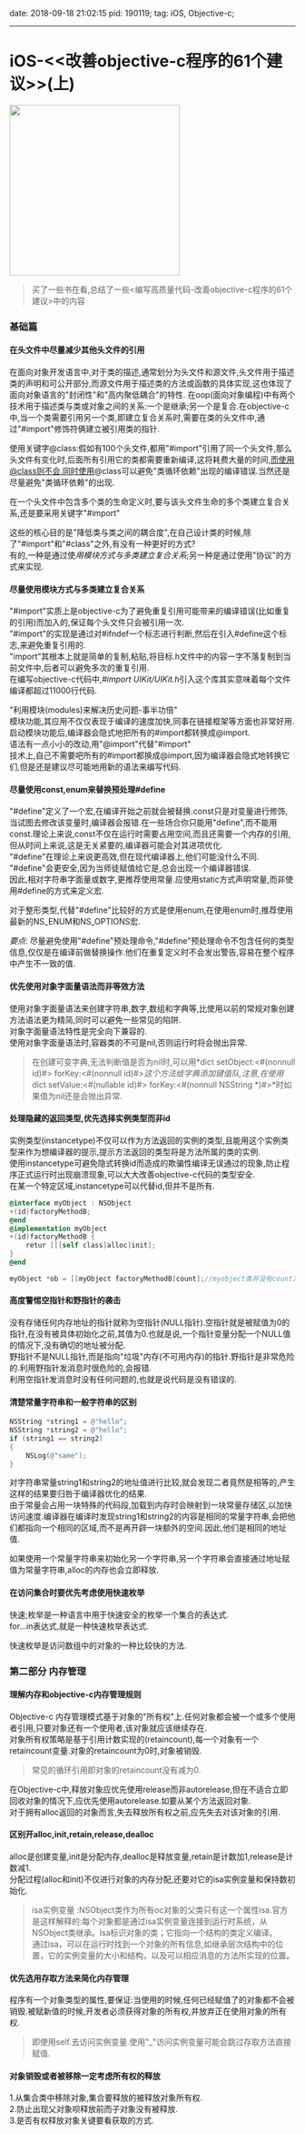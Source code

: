 
date: 2018-09-18 21:02:15
pid: 190119;
tag: iOS, Objective-c;

---

# iOS-<<改善objective-c程序的61个建议>>(上)

<img src="https://blog-1256512148.cos.ap-beijing.myqcloud.com/iOS0004.png" width="300" hegiht="300" align=center />

> 买了一些书在看,总结了一些&lt;编写高质量代码-改善objective-c程序的61个建议&gt;中的内容

### 基础篇

#### 在头文件中尽量减少其他头文件的引用

在面向对象开发语言中,对于类的描述,通常划分为头文件和源文件,头文件用于描述类的声明和可公开部分,而源文件用于描述类的方法或函数的具体实现,这也体现了面向对象语言的"封闭性"和"高内聚低耦合"的特性.<!--more-->
在oop(面向对象编程)中有两个技术用于描述类与类或对象之间的关系:一个是继承;另一个是复合.在objective-c中,当一个类需要引用另一个类,即建立复合关系时,需要在类的头文件中,通过"#import"修饰符俩建立被引用类的指针.<br/>

使用关键字@class:假如有100个头文件,都用"#import"引用了同一个头文件,那么头文件有变化时,后面所有引用它的类都需要重新编译,这将耗费大量的时间,而使用@class则不会.同时使用@class可以避免"类循环依赖"出现的编译错误.当然还是尽量避免"类循环依赖"的出现.<br/>

在一个头文件中包含多个类的生命定义时,要与该头文件生命的多个类建立复合关系,还是要采用关键字"#import"<br/>

这些的核心目的是"降低类与类之间的耦合度",在自己设计类的时候,除了"#import"和"#class"之外,有没有一种更好的方式?<br/>
有的,一种是通过使*用模块方式与多类建立复合关系*;另一种是通过使用"协议"的方式来实现.<br/>

#### 尽量使用模块方式与多类建立复合关系

"#import"实质上是objective-c为了避免重复引用可能带来的编译错误(比如重复的引用)而加入的,保证每个头文件只会被引用一次.<br/>
"#import"的实现是通过对#ifndef一个标志进行判断,然后在引入#define这个标志,来避免重复引用的.<br/>
"import"其根本上就是简单的复制,粘贴,将目标.h文件中的内容一字不落复制到当前文件中,后者可以避免多次的重复引用.<br/>
在编写objective-c代码中,*#import UIKit/UIKit.h*引入这个库其实意味着每个文件编译都超过11000行代码.<br/>

"利用模块(modules)来解决历史问题-事半功倍"<br/>
模块功能,其应用不仅仅表现于编译的速度加快,同事在链接框架等方面也非常好用.<br/>
启动模块功能后,编译器会隐式地把所有的#import都转换成@import.<br/>
语法有一点小小的改动,用"@import"代替"#import"<br/>
技术上,自己不需要吧所有的#import都换成@import,因为编译器会隐式地转换它们,但是还是建议尽可能地用新的语法来编写代码.<br/>

#### 尽量使用const,enum来替换预处理#define

"#define"定义了一个宏,在编译开始之前就会被替换.const只是对变量进行修饰,当试图去修改该变量时,编译器会报错.在一些场合你只能用"define",而不能用const.理论上来说,const不仅在运行时需要占用空间,而且还需要一个内存的引用,但从时间上来说,这是无关紧要的,编译器可能会对其进项优化.<br/>
"#define"在理论上来说更高效,但在现代编译器上,他们可能没什么不同.<br/>
"#define"会更安全,因为当师徒赋值给它是,总会出现一个编译器错误.<br/>
因此,相对字符串字面量或数字,更推荐使用常量.应使用static方式声明常量,而非使用#define的方式来定义宏.<br/>

对于整形类型,代替"#define"比较好的方式是使用enum,在使用enum时,推荐使用最新的NS_ENUM和NS_OPTIONS宏.<br/>

*要点*: 尽量避免使用"#define"预处理命令,"#define"预处理命令不包含任何的类型信息,仅仅是在编译前做替换操作.他们在重复定义时不会发出警告,容易在整个程序中产生不一致的值.

#### 优先使用对象字面量语法而非等效方法

使用对象字面量语法来创建字符串,数字,数组和字典等,比使用以前的常规对象创建方法语法更为精简,同时可以避免一些常见的陷阱.<br/>
对象字面量语法特性是完全向下兼容的.<br/>
使用对象字面量语法时,容器类的不可是nil,否则运行时将会抛出异常.<br/>

> 在创建可变字典,无法判断值是否为nil时,可以用*dict setObject:<#(nonnull id)#> forKey:<#(nonnull id<NSCopying>)#>*这个方法给字典添加键值队,注意,在使用*dict setValue:<#(nullable id)#> forKey:<#(nonnull NSString *)#>*时如果值为nil还是会抛出异常.

#### 处理隐藏的返回类型,优先选择实例类型而非id

实例类型(instancetype)不仅可以作为方法返回的实例的类型,且能用这个实例类型来作为想编译器的提示,提示方法返回的类型将是方法所属的类的实例.<br/>
使用instancetype可避免隐式转换id而造成的欺骗性编译无误通过的现象,防止程序正式运行时出现崩溃现象,可以大大改善objective-c代码的类型安全.<br/>
在某一个特定区域,instancetype可以代替id,但并不是所有.<br/>
~~~~objective-c
@interface myObject : NSObject
+(id)factoryMethodB;
@end
@implementation myObject
+(id)factoryMethodB {
	retur [[[self class]alloc]init];
}
@end

myObject *ob = [[myObject factoryMethodB]count];//myobject类并没有count方法,但是编译器不会报错,因为id类型的对象可以作为任何类,并且其他一些类中有count方法.如果换成instancetype则会发出警告
~~~~

#### 高度警惕空指针和野指针的袭击

没有存储任何内存地址的指针就称为空指针(NULL指针).空指针就是被赋值为0的指针,在没有被具体初始化之前,其值为0.也就是说,一个指针变量分配一个NULL值的情况下,没有确切的地址被分配.<br/>
野指针不是NULL指针,而是指向"垃圾"内存(不可用内存)的指针.野指针是非常危险的.利用野指针发消息时很危险的,会报错.<br/>
利用空指针发消息时没有任何问题的,也就是说代码是没有错误的.<br/>

#### 清楚常量字符串和一般字符串的区别

~~~~objective-c
NSString *string1 = @"hello";
NSString *string2 = @"hello";
if (string1 == string2)
{
	NSLog(@"same");
}
~~~~

对字符串常量string1和string2的地址值进行比较,就会发现二者竟然是相等的,产生这样的结果要归咎于编译器优化的结果.<br/>
由于常量会占用一块特殊的代码段,加载到内存时会映射到一块常量存储区,以加快访问速度.编译器在编译时发现string1和string2的内容是相同的常量字符串,会把他们都指向一个相同的区域,而不是再开辟一块额外的空间.因此,他们是相同的地址值.<br/>

如果使用一个常量字符串来初始化另一个字符串,另一个字符串会直接通过地址赋值为常量字符串,alloc的内存也会立即释放.

#### 在访问集合时要优先考虑使用快速枚举

快速;枚举是一种语言中用于快速安全的枚举一个集合的表达式.<br/>
for...in表达式,就是一种快速枚举表达式.<br/>

快速枚举是访问数组中的对象的一种比较快的方法.<br/>

### 第二部分 内存管理

#### 理解内存和objective-c内存管理规则

Objective-c 内存管理模式基于对象的"所有权"上.任何对象都会被一个或多个使用者引用,只要对象还有一个使用者,该对象就应该继续存在.<br/>
对象所有权策略是基于引用计数实现的(retaincount),每一个对象有一个retaincount变量.对象的retaincount为0时,对象被销毁.

> 常见的循环引用即对象的retaincount没有减为0.

在Objective-c中,释放对象应优先使用release而非autorelease,但在不适合立即回收对象的情况下,应优先使用autorelease.如要从某个方法返回对象.<br/>
对于拥有alloc返回的对象而言,失去释放所有权之前,应先失去对该对象的引用.<br/>

#### 区别开alloc,init,retain,release,dealloc

alloc是创建变量,init是分配内存,dealloc是释放变量,retain是计数加1,release是计数减1.<br/>
分配过程(alloc和init)不仅进行对象的内存分配,还要对它的isa实例变量和保持数初始化.<br/>

> isa实例变量 :NSObject类作为所有oc对象的父类只有这一个属性isa.官方是这样解释的:每个对象都是通过isa实例变量连接到运行时系统，从NSObject类继承。Isa标识对象的类；它指向一个结构的类定义编译。<br/>
通过isa，可以在运行时找到一个对象的所有信息,如继承层次结构中的位置，它的实例变量的大小和结构，以及可以相应消息的方法所实现的位置。<br/>

#### 优先选用存取方法来简化内存管理

程序有一个对象类型的属性,要保证:当使用的时候,任何已经赋值了的对象都不会被销毁.被赋新值的时候,开发者必须获得对象的所有权,并放弃正在使用对象的所有权.

> 即使用self.去访问实例变量.使用"_"访问实例变量可能会跳过存取方法直接赋值.

#### 对象销毁或者被移除一定考虑所有权的释放

1.从集合类中移除对象,集合要释放的被释放对象所有权.<br/>
2.防止出现父对象呗释放前而子对象没有被释放.<br/>
3.是否有权释放对象关键要看获取的方式.
